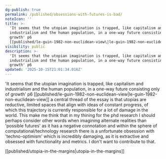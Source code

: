 ```yaml
---
dg-publish: true
permalink: /published/obsessions-with-futures-is-bad/
noteIcon: ''
title: >-
  'It seems that the utopian imagination is trapped, like capitalism and
  industrialism and the human population, in a one-way future consisting only of
  growth' p6
  [[published/le-guin-1982-non-euclidean-view\|le-guin-1982-non-euclidean-view]]
visibility: public
description: >-
  'It seems that the utopian imagination is trapped, like capitalism and
  industrialism and the human population, in a one-way future consisting only of
  growth' p6
updated: '2025-10-15T21:01:34.016Z'
---
```


'It seems that the utopian imagination is trapped, like capitalism and industrialism and the human population, in a one-way future consisting only of growth' p6 [[published/le-guin-1982-non-euclidean-view\|le-guin-1982-non-euclidean-view]]
a central thread of the essay is that utopias are reductive, limited spaces that align with ideas of constant progress, of which this trajectory is currently responsible for a lot of damage in the world. This make me think that in my thining for the phd research I should perhaps consider other words when imagining alternate realities than 'possible futures' as it has a negative connotation and within the sphere of computational/technology research there is a unfortunate obsession with 'techno-optimism' which is incredibly damaging, as it is extractive and obsessed with functionality and metrics. I don't want to contribute to that. 

[[published/utopia-in-the-margins\|utopia-in-the-margins]]
